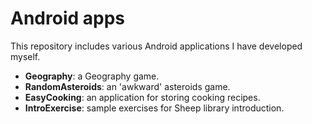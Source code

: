 Android apps
======

This repository includes various Android applications I have developed myself.

- **Geography**: a Geography game.
- **RandomAsteroids**: an 'awkward' asteroids game.
- **EasyCooking**: an application for storing cooking recipes.
- **IntroExercise**: sample exercises for Sheep library introduction.
